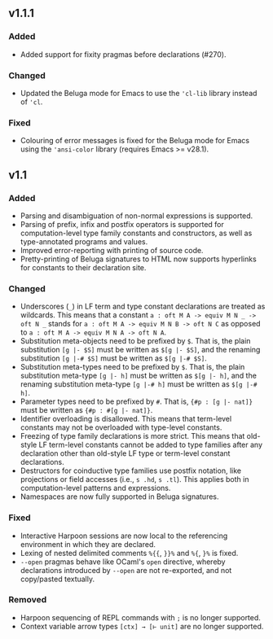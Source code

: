 ## v1.1.1

### Added

- Added support for fixity pragmas before declarations (#270).

### Changed

- Updated the Beluga mode for Emacs to use the `'cl-lib` library instead of `'cl`.

### Fixed

- Colouring of error messages is fixed for the Beluga mode for Emacs using the `'ansi-color` library (requires Emacs >= v28.1).

## v1.1

### Added

- Parsing and disambiguation of non-normal expressions is supported.
- Parsing of prefix, infix and postfix operators is supported for computation-level type family constants and constructors, as well as type-annotated programs and values.
- Improved error-reporting with printing of source code.
- Pretty-printing of Beluga signatures to HTML now supports hyperlinks for constants to their declaration site.

### Changed

- Underscores (`_`) in LF term and type constant declarations are treated as wildcards. This means that a constant `a : oft M A -> equiv M N _ -> oft N _` stands for `a : oft M A -> equiv M N B -> oft N C` as opposed to `a : oft M A -> equiv M N A -> oft N A`.
- Substitution meta-objects need to be prefixed by `$`. That is, the plain substitution `[g |- $S]` must be written as `$[g |- $S]`, and the renaming substitution `[g |-# $S]` must be written as `$[g |-# $S]`.
- Substitution meta-types need to be prefixed by `$`. That is, the plain substitution meta-type `[g |- h]` must be written as `$[g |- h]`, and the renaming substitution meta-type `[g |-# h]` must be written as `$[g |-# h]`.
- Parameter types need to be prefixed by `#`. That is, `{#p : [g |- nat]}` must be written as `{#p : #[g |- nat]}`.
- Identifier overloading is disallowed. This means that term-level constants may not be overloaded with type-level constants.
- Freezing of type family declarations is more strict. This means that old-style LF term-level constants cannot be added to type families after any declaration other than old-style LF type or term-level constant declarations.
- Destructors for coinductive type families use postfix notation, like projections or field accesses (i.e., `s .hd`, `s .tl`). This applies both in computation-level patterns and expressions.
- Namespaces are now fully supported in Beluga signatures.

### Fixed

- Interactive Harpoon sessions are now local to the referencing environment in which they are declared.
- Lexing of nested delimited comments `%{{`, `}}%` and `%{`, `}%` is fixed.
- `--open` pragmas behave like OCaml's `open` directive, whereby declarations introduced by `--open` are not re-exported, and not copy/pasted textually.

### Removed

- Harpoon sequencing of REPL commands with `;` is no longer supported.
- Context variable arrow types `[ctx] → [⊢ unit]` are no longer supported.
